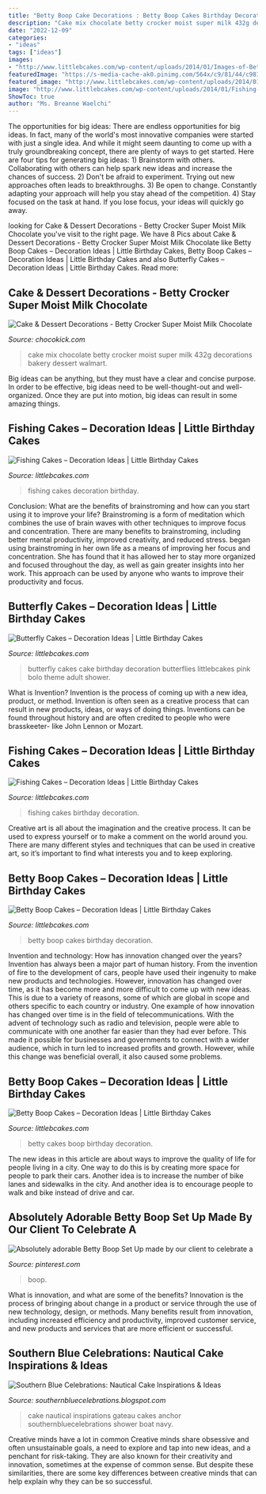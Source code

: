 ```yaml
---
title: "Betty Boop Cake Decorations : Betty Boop Cakes Birthday Decoration"
description: "Cake mix chocolate betty crocker moist super milk 432g decorations bakery dessert walmart"
date: "2022-12-09"
categories:
- "ideas"
tags: ["ideas"]
images:
- "http://www.littlebcakes.com/wp-content/uploads/2014/01/Images-of-Betty-Boop-Cakes.jpg"
featuredImage: "https://s-media-cache-ak0.pinimg.com/564x/c9/81/44/c98144f3b64254ac5570b3399326a610.jpg"
featured_image: "http://www.littlebcakes.com/wp-content/uploads/2014/01/Images-of-Betty-Boop-Cakes.jpg"
image: "http://www.littlebcakes.com/wp-content/uploads/2014/01/Fishing-Cakes.jpg"
ShowToc: true
author: "Ms. Breanne Waelchi"
---
```



The opportunities for big ideas:
There are endless opportunities for big ideas. In fact, many of the world's most innovative companies were started with just a single idea. And while it might seem daunting to come up with a truly groundbreaking concept, there are plenty of ways to get started. Here are four tips for generating big ideas: 1) Brainstorm with others. Collaborating with others can help spark new ideas and increase the chances of success. 2) Don't be afraid to experiment. Trying out new approaches often leads to breakthroughs. 3) Be open to change. Constantly adapting your approach will help you stay ahead of the competition. 4) Stay focused on the task at hand. If you lose focus, your ideas will quickly go away.

	

		
looking for Cake &amp; Dessert Decorations - Betty Crocker Super Moist Milk Chocolate you've visit to the right page. We have 8 Pics about Cake &amp; Dessert Decorations - Betty Crocker Super Moist Milk Chocolate like Betty Boop Cakes – Decoration Ideas | Little Birthday Cakes, Betty Boop Cakes – Decoration Ideas | Little Birthday Cakes and also Butterfly Cakes – Decoration Ideas | Little Birthday Cakes. Read more:
		
    
## Cake &amp; Dessert Decorations - Betty Crocker Super Moist Milk Chocolate

<img loading=lazy src="https://www.chocokick.com/images/detailed/13/33e0c69e-af0d-4f0f-a0aa-4833ec5cea89_1.1234dd3edd7267b150413e176fb42195.jpeg" onerror="this.onerror=null;this.src='https://tse4.mm.bing.net/th?id=OIP.5Xsmsq2Y60DdCVcFJH_y_gHaHa&amp;pid=15.1';" alt="Cake &amp; Dessert Decorations - Betty Crocker Super Moist Milk Chocolate">

_Source: chocokick.com_

>cake mix chocolate betty crocker moist super milk 432g decorations bakery dessert walmart. 

	

Big ideas can be anything, but they must have a clear and concise purpose. In order to be effective, big ideas need to be well-thought-out and well-organized. Once they are put into motion, big ideas can result in some amazing things.

    
## Fishing Cakes – Decoration Ideas | Little Birthday Cakes

<img loading=lazy src="http://www.littlebcakes.com/wp-content/uploads/2014/01/Fishing-Cakes-768x1024.jpg" onerror="this.onerror=null;this.src='https://tse1.mm.bing.net/th?id=OIP.mfP8ZSdI96ASpPJdkgl59QHaJ4&amp;pid=15.1';" alt="Fishing Cakes – Decoration Ideas | Little Birthday Cakes">

_Source: littlebcakes.com_

>fishing cakes decoration birthday. 

	

Conclusion: What are the benefits of brainstroming and how can you start using it to improve your life?
Brainstroming is a form of meditation which combines the use of brain waves with other techniques to improve focus and concentration. There are many benefits to brainstroming, including better mental productivity, improved creativity, and reduced stress. began using brainstroming in her own life as a means of improving her focus and concentration. She has found that it has allowed her to stay more organized and focused throughout the day, as well as gain greater insights into her work. This approach can be used by anyone who wants to improve their productivity and focus.

    
## Butterfly Cakes – Decoration Ideas | Little Birthday Cakes

<img loading=lazy src="http://www.littlebcakes.com/wp-content/uploads/2013/08/Butterfly-Cake-Pictures.jpg" onerror="this.onerror=null;this.src='https://tse3.mm.bing.net/th?id=OIP.w_eIOfAkpYfEcJ0qT38kGQHaH-&amp;pid=15.1';" alt="Butterfly Cakes – Decoration Ideas | Little Birthday Cakes">

_Source: littlebcakes.com_

>butterfly cakes cake birthday decoration butterflies littlebcakes pink bolo theme adult shower. 

	

What is Invention?
Invention is the process of coming up with a new idea, product, or method. Invention is often seen as a creative process that can result in new products, ideas, or ways of doing things. Inventions can be found throughout history and are often credited to people who were brasskeeter- like John Lennon or Mozart.

    
## Fishing Cakes – Decoration Ideas | Little Birthday Cakes

<img loading=lazy src="http://www.littlebcakes.com/wp-content/uploads/2014/01/Fishing-Cakes.jpg" onerror="this.onerror=null;this.src='https://tse3.mm.bing.net/th?id=OIP.1tL40IB1MzU2xE_QJQ32zgHaJ4&amp;pid=15.1';" alt="Fishing Cakes – Decoration Ideas | Little Birthday Cakes">

_Source: littlebcakes.com_

>fishing cakes birthday decoration. 

	

Creative art is all about the imagination and the creative process. It can be used to express yourself or to make a comment on the world around you. There are many different styles and techniques that can be used in creative art, so it’s important to find what interests you and to keep exploring.

    
## Betty Boop Cakes – Decoration Ideas | Little Birthday Cakes

<img loading=lazy src="http://www.littlebcakes.com/wp-content/uploads/2014/01/Images-of-Betty-Boop-Cakes.jpg" onerror="this.onerror=null;this.src='https://tse2.mm.bing.net/th?id=OIP.0Yx8OYTLKhtI31Gh3RBdBwHaE8&amp;pid=15.1';" alt="Betty Boop Cakes – Decoration Ideas | Little Birthday Cakes">

_Source: littlebcakes.com_

>betty boop cakes birthday decoration. 

	

Invention and technology: How has innovation changed over the years?
Invention has always been a major part of human history. From the invention of fire to the development of cars, people have used their ingenuity to make new products and technologies. However, innovation has changed over time, as it has become more and more difficult to come up with new ideas. This is due to a variety of reasons, some of which are global in scope and others specific to each country or industry.
One example of how innovation has changed over time is in the field of telecommunications. With the advent of technology such as radio and television, people were able to communicate with one another far easier than they had ever before. This made it possible for businesses and governments to connect with a wider audience, which in turn led to increased profits and growth. However, while this change was beneficial overall, it also caused some problems.

    
## Betty Boop Cakes – Decoration Ideas | Little Birthday Cakes

<img loading=lazy src="https://www.littlebcakes.com/wp-content/uploads/2014/01/Betty-Boop-Cakes-Pictures.jpg" onerror="this.onerror=null;this.src='https://tse4.mm.bing.net/th?id=OIP.iQh9oI_zwP38JzWqxUHLmAHaE5&amp;pid=15.1';" alt="Betty Boop Cakes – Decoration Ideas | Little Birthday Cakes">

_Source: littlebcakes.com_

>betty cakes boop birthday decoration. 

	

The new ideas in this article are about ways to improve the quality of life for people living in a city. One way to do this is by creating more space for people to park their cars. Another idea is to increase the number of bike lanes and sidewalks in the city. And another idea is to encourage people to walk and bike instead of drive and car.

    
## Absolutely Adorable Betty Boop Set Up Made By Our Client To Celebrate A

<img loading=lazy src="https://i.pinimg.com/736x/71/11/9f/71119f3e98c6f4be0df731d96c3d0416.jpg" onerror="this.onerror=null;this.src='https://tse1.mm.bing.net/th?id=OIP.5OZdA2dp7xgUYXn3ENLrDwHaHa&amp;pid=15.1';" alt="Absolutely adorable Betty Boop Set Up made by our client to celebrate a">

_Source: pinterest.com_

>boop. 

	

What is innovation, and what are some of the benefits?
Innovation is the process of bringing about change in a product or service through the use of new technology, design, or methods. Many benefits result from innovation, including increased efficiency and productivity, improved customer service, and new products and services that are more efficient or successful.

    
## Southern Blue Celebrations: Nautical Cake Inspirations &amp; Ideas

<img loading=lazy src="https://s-media-cache-ak0.pinimg.com/564x/c9/81/44/c98144f3b64254ac5570b3399326a610.jpg" onerror="this.onerror=null;this.src='https://tse2.mm.bing.net/th?id=OIP.OPWDJ4ml0EX0y56mJtEZZgHaL2&amp;pid=15.1';" alt="Southern Blue Celebrations: Nautical Cake Inspirations &amp; Ideas">

_Source: southernbluecelebrations.blogspot.com_

>cake nautical inspirations gateau cakes anchor southernbluecelebrations shower boat navy. 

	

Creative minds have a lot in common
Creative minds share obsessive and often unsustainable goals, a need to explore and tap into new ideas, and a penchant for risk-taking. They are also known for their creativity and innovation, sometimes at the expense of common sense. But despite these similarities, there are some key differences between creative minds that can help explain why they can be so successful.

